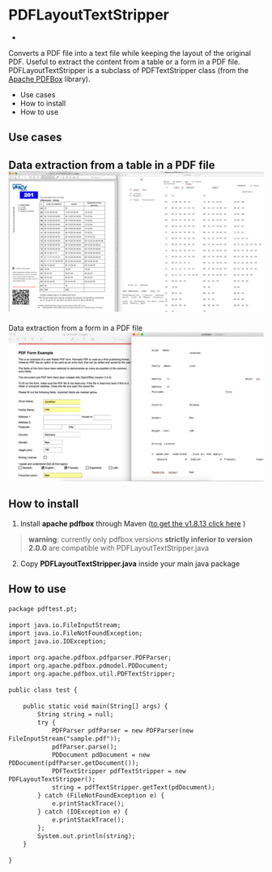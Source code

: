 # PDFLayoutTextStripper

-
Converts a PDF file into a text file while keeping the layout of the original PDF. Useful to extract the content from a table or a form in a PDF file. PDFLayoutTextStripper is a subclass of PDFTextStripper class (from the [Apache PDFBox](https://pdfbox.apache.org/) library).

* Use cases
* How to install
* How to use

## Use cases
Data extraction from a table in a PDF file
![example](sample.png)
-
Data extraction from a form in a PDF file
![example](sample2.png)

## How to install

1) Install **apache pdfbox** through Maven ([to get the v1.8.13 click here](https://mvnrepository.com/artifact/org.apache.pdfbox/pdfbox/1.8.13) )

>**warning**: currently only pdfbox versions **strictly inferior to version 2.0.0** are compatible with PDFLayoutTextStripper.java

2) Copy **PDFLayoutTextStripper.java** inside your main java package

## How to use
```
package pdftest.pt;

import java.io.FileInputStream;
import java.io.FileNotFoundException;
import java.io.IOException;

import org.apache.pdfbox.pdfparser.PDFParser;
import org.apache.pdfbox.pdmodel.PDDocument;
import org.apache.pdfbox.util.PDFTextStripper;

public class test {

	public static void main(String[] args) {
		String string = null;
        try {
            PDFParser pdfParser = new PDFParser(new FileInputStream("sample.pdf"));
            pdfParser.parse();
            PDDocument pdDocument = new PDDocument(pdfParser.getDocument());
            PDFTextStripper pdfTextStripper = new PDFLayoutTextStripper();
            string = pdfTextStripper.getText(pdDocument);
        } catch (FileNotFoundException e) {
            e.printStackTrace();
        } catch (IOException e) {
            e.printStackTrace();
        };
        System.out.println(string);
	}

}
```

